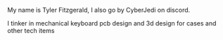 My name is Tyler Fitzgerald, I also go by CyberJedi on discord. 

I tinker in mechanical keyboard pcb design and 3d design for cases and other tech items
